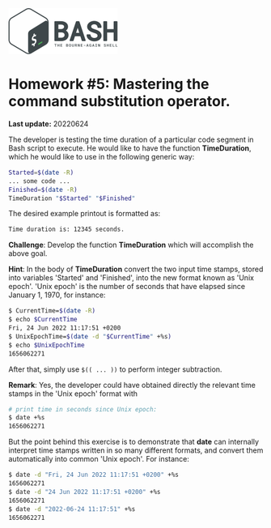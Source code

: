 ![](bash_logo.png)

# Homework #5: Mastering the command substitution operator.

**Last update:** 20220624

The developer is testing the time duration of a particular code segment in Bash script to execute. He would like to have the function **TimeDuration**, which he would like to use in the following generic way:

```bash
Started=$(date -R)
... some code ... 
Finished=$(date -R)
TimeDuration "$Started" "$Finished"
```

The desired example printout is formatted as:

```bash
Time duration is: 12345 seconds.
```

**Challenge**: Develop the function **TimeDuration** which will accomplish the above goal. 

**Hint**: In the body of **TimeDuration** convert the two input time stamps, stored into variables 'Started' and 'Finished', into the new format known as 'Unix epoch'. 'Unix epoch' is the number of seconds that have elapsed since January 1, 1970, for instance:

```bash
$ CurrentTime=$(date -R)
$ echo $CurrentTime
Fri, 24 Jun 2022 11:17:51 +0200
$ UnixEpochTime=$(date -d "$CurrentTime" +%s)
$ echo $UnixEpochTime
1656062271
```

After that, simply use ```$(( ... ))``` to perform integer subtraction. 

**Remark**: Yes, the developer could have obtained directly the relevant time stamps in the 'Unix epoch' format with

```bash
# print time in seconds since Unix epoch:
$ date +%s
1656062271
```

But the point behind this exercise is to demonstrate that **date** can internally interpret time stamps written in so many different formats, and convert them automatically into common 'Unix epoch'. For instance:

```bash
$ date -d "Fri, 24 Jun 2022 11:17:51 +0200" +%s
1656062271
$ date -d "24 Jun 2022 11:17:51 +0200" +%s
1656062271
$ date -d "2022-06-24 11:17:51" +%s
1656062271
```